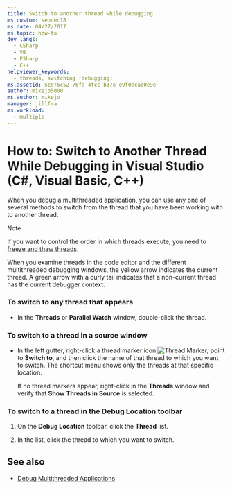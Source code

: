 ```yaml
---
title: Switch to another thread while debugging
ms.custom: seodec18
ms.date: 04/27/2017
ms.topic: how-to
dev_langs: 
  - CSharp
  - VB
  - FSharp
  - C++
helpviewer_keywords: 
  - threads, switching [debugging]
ms.assetid: 5cd76c52-76fa-4fcc-b37e-e9f0ecac0e9e
author: mikejo5000
ms.author: mikejo
manager: jillfra
ms.workload: 
  - multiple
---
```

# How to: Switch to Another Thread While Debugging in Visual Studio (C#, Visual Basic, C++)
When you debug a multithreaded application, you can use any one of several methods to switch from the thread that you have been working with to another thread.

> [!NOTE]
> If you want to control the order in which threads execute, you need to [freeze and thaw threads](../debugger/get-started-debugging-multithreaded-apps.md).

When you examine threads in the code editor and the different multithreaded debugging windows, the yellow arrow indicates the current thread. A green arrow with a curly tail indicates that a non-current thread has the current debugger context.

### To switch to any thread that appears

- In the **Threads** or **Parallel Watch** window, double-click the thread.

### To switch to a thread in a source window

- In the left gutter, right-click a thread marker icon ![Thread Marker](../debugger/media/dbg-thread-marker.png "ThreadMarker"), point to **Switch to**, and then click the name of that thread to which you want to switch. The shortcut menu shows only the threads at that specific location.

     If no thread markers appear, right-click in the **Threads** window and verify that **Show Threads in Source** is selected.

### To switch to a thread in the Debug Location toolbar

1. On the **Debug Location** toolbar, click the **Thread** list.

2. In the list, click the thread to which you want to switch.

## See also
- [Debug Multithreaded Applications](../debugger/debug-multithreaded-applications-in-visual-studio.md)
